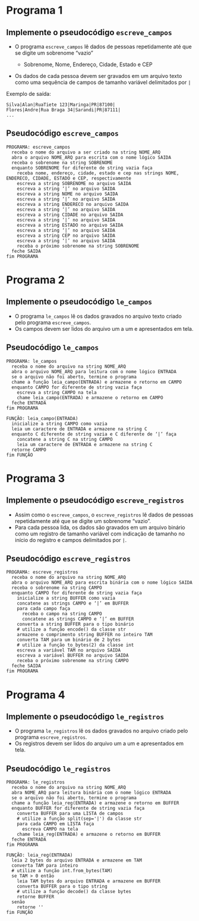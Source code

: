 
# Programa 1

## Implemente o pseudocódigo `escreve_campos`

- O programa `escreve_campos` lê dados de pessoas repetidamente até que se digite um sobrenome “vazio”
  - Sobrenome, Nome, Endereço, Cidade, Estado e CEP

- Os dados de cada pessoa devem ser gravados em um arquivo texto como uma sequência de campos de tamanho variável delimitados por `|`

Exemplo de saída:

```
Silva|Alan|RuaTiete 123|Maringa|PR|87100|
Flores|Andre|Rua Braga 34|Sarandi|PR|87111|
...
```


## Pseudocódigo `escreve_campos`

```
PROGRAMA: escreve_campos
  receba o nome do arquivo a ser criado na string NOME_ARQ
  abra o arquivo NOME_ARQ para escrita com o nome lógico SAIDA
  receba o sobrenome na string SOBRENOME
  enquanto SOBRENOME for diferente de string vazia faça
    receba nome, endereço, cidade, estado e cep nas strings NOME, ENDERECO, CIDADE, ESTADO e CEP, respectivamente
    escreva a string SOBRENOME no arquivo SAIDA
    escreva a string ‘|’ no arquivo SAIDA
    escreva a string NOME no arquivo SAIDA
    escreva a string ‘|’ no arquivo SAIDA
    escreva a string ENDERECO no arquivo SAIDA
    escreva a string ‘|’ no arquivo SAIDA
    escreva a string CIDADE no arquivo SAIDA
    escreva a string ‘|’ no arquivo SAIDA
    escreva a string ESTADO no arquivo SAIDA
    escreva a string ‘|’ no arquivo SAIDA
    escreva a string CEP no arquivo SAIDA
    escreva a string ‘|’ no arquivo SAIDA
    receba o próximo sobrenome na string SOBRENOME
  feche SAIDA
fim PROGRAMA
```

# Programa 2

## Implemente o pseudocódigo `le_campos`

- O programa `le_campos` lê os dados gravados no arquivo texto criado pelo programa `escreve_campos`.
- Os campos devem ser lidos do arquivo um a um e apresentados em tela.

## Pseudocódigo `le_campos`

```
PROGRAMA: le_campos
  receba o nome do arquivo na string NOME_ARQ
  abra o arquivo NOME_ARQ para leitura com o nome lógico ENTRADA
  se o arquivo não foi aberto, termine o programa
  chame a função leia_campo(ENTRADA) e armazene o retorno em CAMPO
  enquanto CAMPO for diferente de string vazia faça
    escreva a string CAMPO na tela
    chame leia_campo(ENTRADA) e armazene o retorno em CAMPO
  feche ENTRADA
fim PROGRAMA

FUNÇÃO: leia_campo(ENTRADA)
  inicialize a string CAMPO como vazia
  leia um caractere de ENTRADA e armazene na string C
  enquanto C diferente de string vazia e C diferente de ‘|’ faça
    concatene a string C na string CAMPO
    leia um caractere de ENTRADA e armazene na string C
  retorne CAMPO
fim FUNÇÃO
```

# Programa 3

## Implemente o pseudocódigo `escreve_registros`

- Assim como o `escreve_campos`, o `escreve_registros` lê dados de pessoas repetidamente até que se digite um sobrenome “vazio”.
- Para cada pessoa lida, os dados são gravados em um arquivo binário como um registro de tamanho variável com indicação de tamanho no início do registro e campos delimitados por `|`.

## Pseudocódigo `escreve_registros`

```
PROGRAMA: escreve_registros
  receba o nome do arquivo na string NOME_ARQ
  abra o arquivo NOME_ARQ para escrita binária com o nome lógico SAIDA
  receba o sobrenome na string CAMPO
  enquanto CAMPO for diferente de string vazia faça
    inicialize a string BUFFER como vazia
    concatene as strings CAMPO e ‘|’ em BUFFER
    para cada campo faça
      receba o campo na string CAMPO
      concatene as strings CAMPO e ‘|’ em BUFFER
    converta a string BUFFER para o tipo binário
    # utilize a função encode() da classe str
    armazene o comprimento string BUFFER no inteiro TAM
    converta TAM para um binário de 2 bytes
    # utilize a função to_bytes(2) da classe int
    escreva a variável TAM no arquivo SAIDA
    escreva a variável BUFFER no arquivo SAIDA
    receba o próximo sobrenome na string CAMPO
  feche SAIDA
fim PROGRAMA
```

# Programa 4

## Implemente o pseudocódigo `le_registros`

- O programa `le_registros` lê os dados gravados no arquivo criado pelo programa `escreve_registros`.
- Os registros devem ser lidos do arquivo um a um e apresentados em tela.

## Pseudocódigo `le_registros`

```
PROGRAMA: le_registros
  receba o nome do arquivo na string NOME_ARQ
  abra NOME_ARQ para leitura binária com o nome lógico ENTRADA
  se o arquivo não foi aberto, termine o programa
  chame a função leia_reg(ENTRADA) e armazene o retorno em BUFFER
  enquanto BUFFER for diferente de string vazia faça
    converta BUFFER para uma LISTA de campos
    # utilize a função split(sep='|') da classe str
    para cada CAMPO em LISTA faça
      escreva CAMPO na tela
    chame leia_reg(ENTRADA) e armazene o retorno em BUFFER
  feche ENTRADA
fim PROGRAMA

FUNÇÃO: leia_reg(ENTRADA)
  leia 2 bytes do arquivo ENTRADA e armazene em TAM
  converta TAM para inteiro
  # utilize a função int.from_bytes(TAM)
  se TAM > 0 então
    leia TAM bytes do arquivo ENTRADA e armazene em BUFFER
    converta BUFFER para o tipo string
    # utilize a função decode() da classe bytes
    retorne BUFFER
  senão
    retorne ''
fim FUNÇÃO
```
